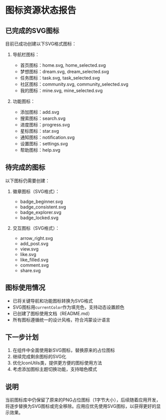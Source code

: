 # 图标资源状态报告

## 已完成的SVG图标

目前已成功创建以下SVG格式图标：

1. 导航栏图标：
   - 首页图标：home.svg, home_selected.svg
   - 梦想图标：dream.svg, dream_selected.svg
   - 任务图标：task.svg, task_selected.svg
   - 社区图标：community.svg, community_selected.svg
   - 我的图标：mine.svg, mine_selected.svg

2. 功能图标：
   - 添加图标：add.svg
   - 搜索图标：search.svg
   - 进度图标：progress.svg
   - 星标图标：star.svg
   - 通知图标：notification.svg
   - 设置图标：settings.svg
   - 帮助图标：help.svg

## 待完成的图标

以下图标仍需要创建：

1. 徽章图标（SVG格式）：
   - badge_beginner.svg
   - badge_consistent.svg
   - badge_explorer.svg
   - badge_locked.svg

2. 交互图标（SVG格式）：
   - arrow_right.svg
   - add_post.svg
   - view.svg
   - like.svg
   - like_filled.svg
   - comment.svg
   - share.svg

## 图标使用情况

- 已将关键导航和功能图标转换为SVG格式
- SVG图标用`currentColor`作为填充色，支持动态设置颜色
- 已创建了图标使用文档（README.md）
- 所有图标遵循统一的设计风格，符合鸿蒙设计语言

## 下一步计划

1. 在组件中全面使用新SVG图标，替换原来的占位图标
2. 继续完成剩余图标的SVG化
3. 优化IconUtils类，提供更方便的图标使用方法
4. 考虑添加图标主题切换功能，支持暗色模式

## 说明

当前图标库中仍保留了原来的PNG占位图标（1字节大小），后续随着应用开发，将逐步替换为SVG图标或完全移除。应用应优先使用SVG图标，以获得更好的显示效果。 